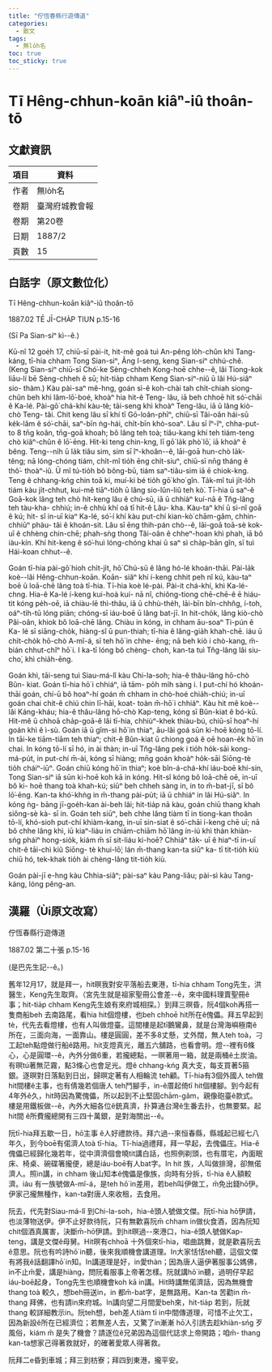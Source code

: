 ```yaml
---
title: "佇恆春縣行遊傳道"
categories:
  - 散文
tags:
  - 無lo̍h名
toc: true
toc_sticky: true
---
```


# Tī Hêng-chhun-koān kiâⁿ-iû thoân-tō

## 文獻資訊

| 項目 | 資料 |
|---|---|
| 作者 | 無lo̍h名 |
| 卷期 | 臺灣府城教會報 |
| 卷期 | 第20卷 |
| 日期 | 1887/2 |
| 頁數 | 15 |

## 白話字（原文數位化）

Tī Hêng-chhun-koān kiâⁿ-iû thoân-tō

1887.02 TĒ JĪ-CHA̍P TIUN p.15-16

(Sī Pa Sian-siⁿ kì--ê.)

Kū-nî 12 goe̍h 17, chiū-sī pài-it, hit-mê goá tuì An-pêng lo̍h-chûn khì Tang- káng, tī-hia chham Tong Sian-siⁿ, Âng I-seng, keng Sian-siⁿ chhú-chê. (Keng Sian-siⁿ chiū-sī Chó͘-ke Sèng-chheh Kong-hoē chhe--ê, lâi Tiong-kok liāu-lí bē Sèng-chheh ê sū; hit-tia̍p chham Keng Sian-siⁿ-niû ū lâi Hú-siâⁿ sio- thàm.) Kàu pài-saⁿ mê-hng, goán sì-ê koh-chài tah chi̍t-chiah siong-chûn beh khì lâm-lō͘-boé, khoàⁿ hia hit-ê Teng- lâu, iā beh chhoē hit só͘-chāi ê Ka-lé. Pài-gō͘ chá-khí kàu-tè; tāi-seng khì khoàⁿ Teng-lâu, iā ū lâng kiò-chò Teng- tâi. Chit keng lâu sī khí tī Gō-loân-phīⁿ, chiū-sī Tâi-oân hái-sū ke̍k-lâm ê só͘-chāi, saⁿ-bīn ǹg-hái, chi̍t-bīn khò-soaⁿ. Lâu sī îⁿ-îⁿ, chha-put-to 8 tn̄g koân, tn̄g-goā khoah; bô lâng teh toà; tiâu-kang khí teh tiám-teng chò kiâⁿ-chûn ê lō͘-ēng. Hit-ki teng chin-kng, lī gō͘ la̍k phò͘ lō͘, iā khoàⁿ ē bêng. Teng--ni̍h ū la̍k tiâu sim, sim sī îⁿ-khoân--ê, lāi-goā hun-chò la̍k- têng; nā lóng-chóng tiám, chi̍t-mî tio̍h ēng chi̍t-siuⁿ, chiū-sī nn̄g tháng ê thô͘- thoàⁿ-iû. Ū mî tú-tio̍h bô bông-bū, tiám saⁿ-tiâu-sim iā ē chiok-kng. Teng ê chhang-kńg chin toā ki, muí-ki bé tio̍h gō͘ kho͘ gîn. Ta̍k-mî tuì ji̍t-lo̍h tiám kàu ji̍t-chhut, kui-mê tiāⁿ-tio̍h ū lâng sio-lûn-liû teh kò͘. Tī-hia ū saⁿ-ê Goā-kok lâng teh chò hit-keng lâu ê chú-sū, iā ū chhiàⁿ kuí-nā ê Tn̂g-lâng teh tàu-kha- chhiú; in-ê chhù khí oá tī hit-ê Lâu- kha. Kàu-taⁿ khí ū sì-nî goā ê kú; hit- sî in-uī kiaⁿ Ka-lé, só͘-í khí kàu put-chí kian-kò͘ chām-gâm, chhin-chhiūⁿ phàu- tâi ê khoán-sit. Lâu sī ēng thih-pán chò--ê, lāi-goā toā-sè kok-uī ê chhèng chin-chē; phah-sǹg thong Tâi-oân ê chheⁿ-hoan khì phah, iā bô iàu-kín. Khí hit-keng ê só͘-huì lóng-chóng khai ū saⁿ sì cha̍p-bān gîn, sī tuì Hái-koan chhut--ê.

Goán tī-hia pài-gō͘ hioh chi̍t-ji̍t, hō͘ Chú-sū ê lâng hó-lé khoán-thāi. Pài-la̍k koè--lâi Hêng-chhun-koān. Koān- siâⁿ khí í-keng chhit peh nî kú, kàu-taⁿ boē ū loā-chē lâng toà tī-hia. Tī-hia koè lé-pài. Pài-it chá-khí, khì Ka-lé-chng. Hia-ê Ka-lé í-keng kui-hoà kuí- nā nî, chiông-tiong chē-chē-ê ē hiáu-tit kóng pe̍h-oē, iā chiàu-lē thì-thâu, iā ū chhù-the̍h, lāi-bīn bîn-chhn̂g, í-toh, oáⁿ-ti̍h-tū lóng piān; chóng-sī iáu-boē ū lâng bat-jī. In hit-cho̍k, lâng kiò-chò Pâi-oân, khiok bô loā-chē lâng. Chiàu in kóng, in chham āu-soaⁿ Ti-pún ê Ka- lé sī siāng-cho̍k, hiàng-sî ū pun-thiah; tī-hia ê lâng-gia̍h khah-chē. iáu ū chi̍t-cho̍k hō-chò A-mî-á, sī teh hō͘ in chhe- ēng; nā beh kiò i chò-kang, m̄-bián chhut-chîⁿ hō͘ i. I ka-tī lóng bô chèng- choh, kan-ta tuì Tn̂g-lâng lâi siu-cho͘, khì chia̍h-ēng.

Goán khì, tāi-seng tuì Siau-má-lî kàu Chi-la-soh; hia-ê thâu-lâng hō-chò Bûn- kiat. Goán tī-hia hō͘ i chhiáⁿ, iā tām- po̍h mi̍h sàng i. I put-chí hó khoán- thāi goán, chí-ū bô hoaⁿ-hí goán m̄ chham in chò-hoé chia̍h-chiú; in-uī goán chai chit-ê chiú chin lī-hāi, koat- toàn m̄-hō͘ i chhiáⁿ. Kàu hit mê koè-- lâi Káng-kháu; hia-ê thâu-lâng hō-chò Kap-teng, kóng sī Bûn-kiat ê bó-kū. Hit-mê ū chhoā cha̍p-goā-ê lâi tī-hia, chhiùⁿ-khek thiàu-bú, chiū-sī hoaⁿ-hí goán khì ê ì-sù. Goán iā ū gîm-si hō͘ in thiaⁿ, āu-lâi goá sūn ki-hoē kóng tō-lí. In tāi-ke tiām-tiām teh thiaⁿ; chit-ê Bûn-kiat ū chiong goá ê oē hoan-e̍k hō͘ in chai. In kóng tō-lí sī hó, in ài thàn; in-uī Tn̂g-lâng pek i tio̍h ho̍k-sāi kong- má-pu̍t, in put-chí m̄-ài, kóng sī hiàng; mn̄g goán khoàⁿ ho̍k-sāi Siōng-tè tio̍h cháiⁿ-iūⁿ. Goán chiū kóng hō͘ in thiaⁿ; koè bîn-á-chá-khí iáu-boē khí-sin, Tong Sian-siⁿ iā sūn ki-hoē koh kā in kóng. Hit-sî kóng bô loā-chē oē, in-uī bô ki- hoē thang toà khah-kú; siūⁿ beh chheh sàng in, in to m̄-bat-jī, sī bô lō͘-ēng. Kan-ta khó͘-khǹg in m̄-thang pài-pu̍t; iā ū chhiáⁿ in lâi Hú-siâⁿ. In kóng ǹg- bāng jī-goe̍h-kan ài-beh lâi; hit-tia̍p nā kàu, goán chiū thang khah siông-sè kà- sī in. Goán teh siūⁿ, beh chhe lâng tiàm tī in tiong-kan thoân tō-lí, khó-sioh put-chí khiàm-kang, in-uī sin-siat ê só͘-chāi í-keng chē uī; nā bô chhe lâng khì, iū kiaⁿ-liáu in chiām-chiām hō͘ lâng ín-iú khì thàn khiàn-sńg pháiⁿ hong-sio̍k, kiám m̄ sī sit-liáu ki-hoē? Chhiáⁿ ta̍k- uī ê hiaⁿ-tī in-uī chit-ê tāi-chì kiû Siōng- tè khui-lō͘; lán m̄-thang kan-ta siūⁿ ka- tī tit-tio̍h kiù chiū hó, tek-khak tio̍h ài chèng-lâng tit-tio̍h kiù.

Goán pài-jī e-hng kàu Chhia-siâⁿ; pài-saⁿ kàu Pang-liâu; pài-sì kàu Tang- káng, lóng pêng-an.

## 漢羅（Ùi原文改寫）

佇恆春縣行遊傳道

1887.02 第二十張 p.15-16

(是巴先生記--ê。)

舊年12月17，就是拜一，hit暝我對安平落船去東港，tī-hia chham Tong先生，洪醫生，Keng先生取齊。（宮先生就是祖家聖冊公會差--ê，來中國料理賣聖冊ê事；hit-tia̍p chham Keng先生娘有來府城相探。）到拜三暝昏，阮4個koh再搭一隻商船beh 去南路尾，看hia hit個燈樓，也beh chhoē hit所在ê傀儡。拜五早起到tè，代先去看燈樓，也有人叫做燈臺。這間樓是起tī鵝鸞鼻，就是台灣海嶼極南ê所在，三面向海，一面靠山。樓是圓圓，差不多8丈懸，丈外闊，無人teh toà，刁工起teh點燈做行船ê路用。hit支燈真光，離五六舖路，也看會明。燈--裡有6條心，心是圓環--ê，內外分做6重，若攏總點，一暝著用一箱，就是兩桶ê土炭油。有暝tú著無茫霧，點3條心也會足光。燈ê chhang-kńg 真大支，每支買著5箍銀。逐暝對日落點到日出，歸暝定著有人相輪流 teh顧。Tī-hia有3個外國人 teh做 hit間樓ê主事，也有倩幾若個唐人 teh鬥腳手，in-ê厝起倚tī hit個樓腳。到今起有4年外ê久，hit時因為驚傀儡，所以起到不止堅固chām-gâm，親像砲臺ê款式。樓是用鐵板做--ê，內外大細各位ê銃真濟，扑算通台灣ê生番去扑，也無要緊。起 hit間 ê所費攏總開有三四十萬銀，是對海關出--ê。

阮tī-hia拜五歇一日，hō͘主事 ê人好禮款待。拜六過--來恒春縣，縣城起已經七八年久，到今boē有偌濟人toà tī-hia。Tī-hia過禮拜，拜一早起，去傀儡庄。Hia-ê傀儡已經歸化幾若年，從中濟濟個會曉tit講白話，也照例剃頭，也有厝宅，內面眠床、椅桌、碗碟箸攏便，總是iáu-boē有人bat字。In hit 族，人叫做排灣，卻無偌濟人。照in講，in chham 後山知本ê傀儡是像族，向時有分拆，tī-hia ê人額較濟。iáu 有一族號做A-mî-á，是teh hō͘ in差用，若beh叫伊做工，m̄免出錢hō͘伊。伊家己攏無種作，kan-ta對唐人來收租，去食用。

阮去，代先對Siau-má-lî 到Chi-la-soh，hia-ê頭人號做文傑。阮tī-hia hō͘伊請，也淡薄物送伊。伊不止好款待阮，只有無歡喜阮m̄ chham in做伙食酒，因為阮知chit個酒真厲害，決斷m̄-hō͘伊請。到hit暝過--來港口，hia-ê頭人號做Kap-teng，講是文傑ê母舅。Hit暝有chhoā 十外個來tī-hia，唱曲跳舞，就是歡喜阮去ê意思。阮也有吟詩hō͘ in聽，後來我順機會講道理。In大家恬恬teh聽，這個文傑有將我ê話翻譯hō͘ in知。In講道理是好，in愛thàn；因為唐人逼伊著服事公媽佛，in不止m̄愛，講是hiàng，問阮看服事上帝著怎樣。阮就講hō͘ in聽，過明仔早起iáu-boē起身，Tong先生也順機會koh kā in講。Hit時講無偌濟話，因為無機會thang toà 較久，想beh冊送in，in 都m̄-bat字，是無路用。Kan-ta 苦勸in m̄-thang 拜佛，也有請in來府城。In講向望二月間愛beh來，hit-tia̍p 若到，阮就thang 較詳細教示in。阮teh想，beh差人tiàm tī in中間傳道理，可惜不止欠工，因為新設ê所在已經濟位；若無差人去，又驚了in漸漸 hō͘人引誘去趁khiàn-sńg 歹風俗，kiám m̄ 是失了機會？請逐位ê兄弟因為這個代誌求上帝開路；咱m̄- thang kan-ta想家己得著救就好，的確著愛眾人得著救。

阮拜二e昏到車城；拜三到枋寮；拜四到東港，攏平安。
